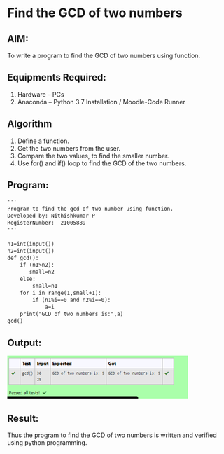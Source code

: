 # Find the GCD of two numbers

## AIM:
To write a program to find the GCD of two numbers using function.

## Equipments Required:
1. Hardware – PCs
2. Anaconda – Python 3.7 Installation / Moodle-Code Runner

## Algorithm
1. Define a function.
2. Get the two numbers from the user.
3. Compare the two values, to find the smaller number.
4. Use for() and if() loop to find the GCD of the two numbers.

## Program:
```
'''
Program to find the gcd of two number using function.
Developed by: Nithishkumar P 
RegisterNumber:  21005889
'''

n1=int(input())
n2=int(input())
def gcd():
    if (n1>n2):
       small=n2
    else:
        small=n1
    for i in range(1,small+1):
        if (n1%i==0 and n2%i==0):
            a=i
    print("GCD of two numbers is:",a) 
gcd()
```
## Output:
![gcd of two number](output.PNG)


## Result:
Thus the program to find the GCD of two numbers is written and verified using python programming.
